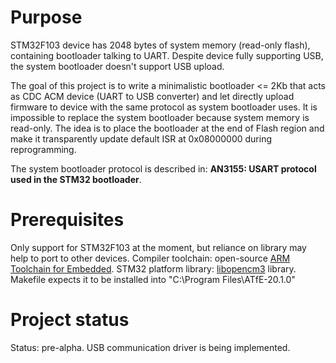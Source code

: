 # Purpose
STM32F103 device has 2048 bytes of system memory (read-only flash), containing bootloader talking to UART.
Despite device fully supporting USB, the system bootloader doesn't support USB upload.

The goal of this project is to write a minimalistic bootloader <= 2Kb that acts as CDC ACM device (UART to USB converter) and let directly upload firmware to device with the same protocol as system bootloader uses.
It is impossible to replace the system bootloader because system memory is read-only.
The idea is to place the bootloader at the end of Flash region and make it transparently update default ISR at 0x08000000 during reprogramming.

The system bootloader protocol is described in: **AN3155: USART protocol used in the STM32 bootloader**.

# Prerequisites
Only support for STM32F103 at the moment, but reliance on library may help to port to other devices.
Compiler toolchain: open-source [ARM Toolchain for Embedded](https://github.com/arm/arm-toolchain).
STM32 platform library: [libopencm3](https://github.com/libopencm3/libopencm3) library.
Makefile expects it to be installed into "C:\Program Files\ATfE-20.1.0"

# Project status
Status: pre-alpha.
USB communication driver is being implemented.
